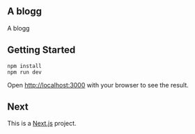 ## A blogg

A blogg

## Getting Started

```
npm install
npm run dev
```

Open [http://localhost:3000](http://localhost:3000) with your browser to see the result.

## Next

This is a [Next.js](https://nextjs.org/) project.
